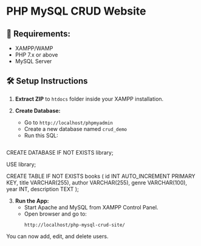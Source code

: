 # PHP MySQL CRUD Website

## 💾 Requirements:
- XAMPP/WAMP
- PHP 7.x or above
- MySQL Server

## 🛠 Setup Instructions

1. **Extract ZIP** to `htdocs` folder inside your XAMPP installation.

2. **Create Database:**
   - Go to `http://localhost/phpmyadmin`
   - Create a new database named `crud_demo`
   - Run this SQL:
     ```
CREATE DATABASE IF NOT EXISTS library;

USE library;

CREATE TABLE IF NOT EXISTS books (
    id INT AUTO_INCREMENT PRIMARY KEY,
    title VARCHAR(255),
    author VARCHAR(255),
    genre VARCHAR(100),
    year INT,
    description TEXT
);


3. **Run the App:**
   - Start Apache and MySQL from XAMPP Control Panel.
   - Open browser and go to:
     ```
     http://localhost/php-mysql-crud-site/
     ```

You can now add, edit, and delete users.
